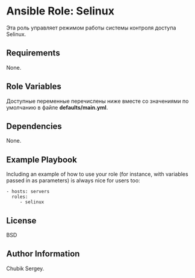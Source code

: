 Ansible Role: Selinux
=========

Эта роль управляет режимом работы системы контроля доступа Selinux.

Requirements
------------

None.

Role Variables
--------------

Доступные переменные перечислены ниже вместе со значениями по умолчанию в файле **defaults/main.yml**.

Dependencies
------------

None.

Example Playbook
----------------

Including an example of how to use your role (for instance, with variables passed in as parameters) is always nice for users too:

    - hosts: servers
      roles:
         - selinux

License
-------

BSD

Author Information
------------------

Chubik Sergey.
